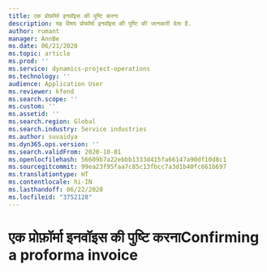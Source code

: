 ```yaml
---
title: एक प्रोफ़ॉर्मा इनवॉइस की पुष्टि करना
description: यह विषय प्रोफॉर्मा इनवॉइस की पुष्टि की जानकारी देता है.
author: rumant
manager: AnnBe
ms.date: 06/21/2020
ms.topic: article
ms.prod: ''
ms.service: dynamics-project-operations
ms.technology: ''
audience: Application User
ms.reviewer: kfend
ms.search.scope: ''
ms.custom: ''
ms.assetid: ''
ms.search.region: Global
ms.search.industry: Service industries
ms.author: suvaidya
ms.dyn365.ops.version: ''
ms.search.validFrom: 2020-10-01
ms.openlocfilehash: 56609b7a22ebbb1333d415fa66147a90df10d8c1
ms.sourcegitcommit: 99ea23f95faa7c85c13fbcc7a3d1b40fc661b697
ms.translationtype: HT
ms.contentlocale: hi-IN
ms.lasthandoff: 06/22/2020
ms.locfileid: "3752128"
---
```

# <a name="confirming-a-proforma-invoice"></a><span data-ttu-id="4fa86-103">एक प्रोफ़ॉर्मा इनवॉइस की पुष्टि करना</span><span class="sxs-lookup"><span data-stu-id="4fa86-103">Confirming a proforma invoice</span></span>
